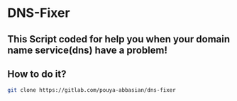 # DNS-Fixer

## This Script coded for help you when your domain name service(dns) have a problem!

## How to do it?
 ```bash
 git clone https://gitlab.com/pouya-abbasian/dns-fixer
 ```
 